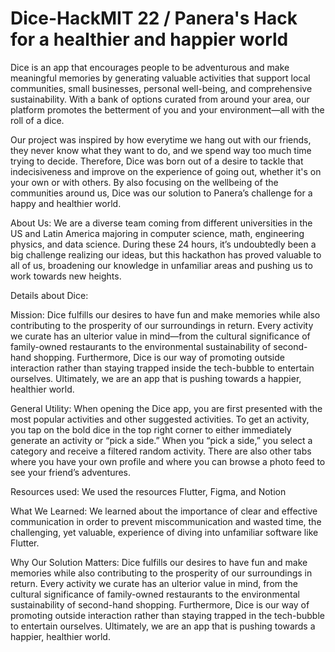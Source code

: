 # Dice-HackMIT 22 / Panera's  Hack for a healthier and happier world 

Dice is an app that encourages people to be adventurous and make meaningful memories by generating valuable activities that support local communities, small businesses, personal well-being, and comprehensive sustainability. With a bank of options curated from around your area, our platform promotes the betterment of you and your environment—all with the roll of a dice. 

Our project was inspired by how everytime we hang out with our friends, they never know what they want to do, and we spend way too much time trying to decide. Therefore, Dice was born out of a desire to tackle that indecisiveness and improve on the experience of going out, whether it's on your own or with others. By also focusing on the wellbeing of the communities around us, Dice was our solution to Panera’s challenge for a happy and healthier world. 

About Us: We are a diverse team coming from different universities in the US and Latin America majoring in computer science, math, engineering physics, and data science. During these 24 hours, it’s undoubtedly been a big challenge realizing our ideas, but this hackathon has proved valuable to all of us, broadening our knowledge in unfamiliar areas and pushing us to work towards new heights.

Details about Dice:

Mission: Dice fulfills our desires to have fun and make memories while also contributing to the prosperity of our surroundings in return. Every activity we curate has an ulterior value in mind—from the cultural significance of family-owned restaurants to the environmental sustainability of second-hand shopping. Furthermore, Dice is our way of promoting outside interaction rather than staying trapped inside the tech-bubble to entertain ourselves. Ultimately, we are an app that is pushing towards a happier, healthier world. 

General Utility: When opening the Dice app, you are first presented with the most popular activities and other suggested activities. To get an activity, you tap on the bold dice in the top right corner to either immediately generate an activity or “pick a side.” When you “pick a side,” you select a category and receive a filtered random activity. There are also other tabs where you have your own profile and where you can browse a photo feed to see your friend’s adventures.

Resources used: We used the resources Flutter, Figma, and Notion

What We Learned: We learned about the importance of clear and effective communication in order to prevent miscommunication and wasted time, the challenging, yet valuable, experience of diving into unfamiliar software like Flutter.

Why Our Solution Matters: Dice fulfills our desires to have fun and make memories while also contributing to the prosperity of our surroundings in return. Every activity we curate has an ulterior value in mind, from the cultural significance of family-owned restaurants to the environmental sustainability of second-hand shopping. Furthermore, Dice is our way of promoting outside interaction rather than staying trapped in the tech-bubble to entertain ourselves. Ultimately, we are an app that is pushing towards a happier, healthier world. 


